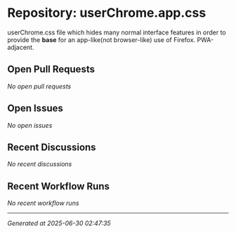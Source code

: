 # Repository: userChrome.app.css

userChrome.css file which hides many normal interface features in order to provide the **base** for an app-like(not browser-like) use of Firefox. PWA-adjacent.

## Open Pull Requests


*No open pull requests*


## Open Issues


*No open issues*


## Recent Discussions


*No recent discussions*


## Recent Workflow Runs


*No recent workflow runs*


---
*Generated at 2025-06-30 02:47:35*
